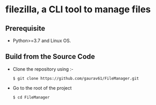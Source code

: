 # filezilla, a CLI tool to manage files 

## Prerequisite
* Python>=3.7 and Linux OS.

## Build from the Source Code
* Clone the repository using :-
    ```
    $ git clone https://github.com/gaurav61/FileManager.git
    ```

* Go to the root of the project
	```
    $ cd FileManager
    ```
